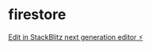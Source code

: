 # firestore

[Edit in StackBlitz next generation editor ⚡️](https://stackblitz.com/~/github.com/jezweb/firestore)